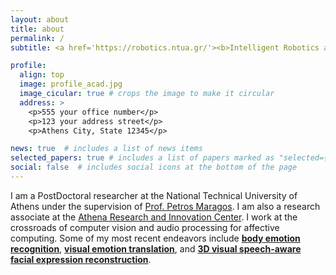 ```yaml
---
layout: about
title: about
permalink: /
subtitle: <a href='https://robotics.ntua.gr/'><b>Intelligent Robotics and Automation Laboratory</b></a>, National Technical University of Athens

profile:
  align: top
  image: profile_acad.jpg
  image_cicular: true # crops the image to make it circular
  address: >
    <p>555 your office number</p>
    <p>123 your address street</p>
    <p>Athens City, State 12345</p>

news: true  # includes a list of news items
selected_papers: true # includes a list of papers marked as "selected={true}"
social: false  # includes social icons at the bottom of the page
---
```


I am a PostDoctoral researcher at the National Technical University of Athens under the supervision of <a href="https://robotics.ntua.gr/members/maragos/">Prof. Petros Maragos</a>. I am also a research associate at the <a href="https://www.athenarc.gr/en">Athena Research and Innovation Center</a>. I work at the crossroads of computer vision and audio processing for affective computing. Some of my most recent endeavors include <a href="https://arxiv.org/pdf/1901.01805.pdf"><b>body emotion recognition</b></a>, <a href="https://foivospar.github.io/NED/"><b>visual emotion translation</b></a>, and <a href="https://filby89.github.io/spectre/"><b>3D visual speech-aware facial expression reconstruction</b></a>.


<!-- building affective multimodal avatars. I have also worked in audiovisual emotion recognition with.
 -->
<!--  -->

<!-- Put your address / P.O. box / other info right below your picture. You can also disable any these elements by editing `profile` property of the YAML header of your `_pages/about.md`. Edit `_bibliography/papers.bib` and Jekyll will render your [publications page](/al-folio/publications/) automatically. -->

<!-- Link to your social media connections, too. This theme is set up to use [Font Awesome icons](http://fortawesome.github.io/Font-Awesome/) and [Academicons](https://jpswalsh.github.io/academicons/), like the ones below. Add your Facebook, Twitter, LinkedIn, Google Scholar, or just disable all of them. -->
